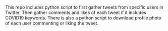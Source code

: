 This repo includes python script to first gather tweets from specific users in Twitter. Then gather comments and likes of each tweet if it includes COVID19 keywords. There is also a python script to download profile photo of each user commenting or liking the tweet.
